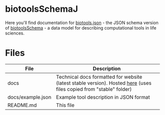 # biotoolsSchemaJ
Here you'll find documentation for [biotools.json](https://github.com/bio-tools/biotoolsSchema/tree/master/jsonschema) - the JSON schema version of [biotoolsSchema](https://github.com/bio-tools/biotoolsschema) - a data model for describing computational tools in life sciences.


# Files

File                            | Description
----                            | -----------
docs                            | Technical docs formatted for website (latest stable version).  Hosted [here](http://bio-tools.github.io/biotoolsSchemaJ) (uses files copied from "stable" folder)
docs/example.json		| Example tool description in JSON format
README.md		        | This file
